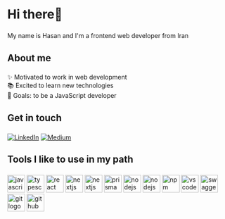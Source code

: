 <h1 align="left">Hi there👋</h1>

###

<p align="left">My name is Hasan and I'm a frontend web developer from Iran</p>

###

<h2 align="left">About me</h2>

###

<p align="left">✨ Motivated to work in web development<br>📚 Excited to learn new technologies<br>🎯 Goals: to be a JavaScript developer</p>

<h2>Get in touch</h2>

###

<div align="left">
  
  [![LinkedIn](https://img.shields.io/badge/Gmail-EA4335?logo=gmail&logoColor=white)](mailto:hasangolidev@gmail.com)
  [![Medium](https://img.shields.io/badge/Telegram-229ED9?logo=telegram&logoColor=white)](https://t.me/disrespectist)
  
</div>

<h2 align="left">Tools I like to use in my path</h2>

###

<div align="left">
  <img src="https://cdn.jsdelivr.net/gh/devicons/devicon/icons/javascript/javascript-original.svg" height="40" alt="javascript logo" />
  <img src="https://cdn.jsdelivr.net/gh/devicons/devicon/icons/typescript/typescript-original.svg" height="40" alt="typescript logo" />
  <img src="https://cdn.jsdelivr.net/gh/devicons/devicon@latest/icons/react/react-original.svg" height="40" alt="react logo" />
  <img src="https://cdn.jsdelivr.net/gh/devicons/devicon/icons/nextjs/nextjs-original.svg" height="40" alt="nextjs logo" />
  <img src="https://cdn.jsdelivr.net/gh/devicons/devicon@latest/icons/angular/angular-original.svg" height="40" alt="nextjs logo" />
  <img src="https://cdn.jsdelivr.net/gh/devicons/devicon@latest/icons/prisma/prisma-original.svg" height="40" alt="prisma logo" />
  <img src="https://cdn.jsdelivr.net/gh/devicons/devicon@latest/icons/nodejs/nodejs-original-wordmark.svg" height="40" alt="nodejs logo" />
  <img src="https://cdn.jsdelivr.net/gh/devicons/devicon@latest/icons/nestjs/nestjs-original.svg" height="40" alt="nodejs logo" />
  <img src="https://cdn.jsdelivr.net/gh/devicons/devicon@latest/icons/npm/npm-original-wordmark.svg" height="40" alt="npm logo" />
  <img src="https://cdn.jsdelivr.net/gh/devicons/devicon/icons/vscode/vscode-original.svg" height="40" alt="vscode logo" />
  <img src="https://cdn.jsdelivr.net/gh/devicons/devicon@latest/icons/swagger/swagger-original.svg" height="40" alt="swagger logo" />
  <img src="https://cdn.jsdelivr.net/gh/devicons/devicon/icons/git/git-original.svg" height="40" alt="git logo" />
  <img src="https://cdn.jsdelivr.net/gh/devicons/devicon@latest/icons/github/github-original.svg" height="40" alt="github logo" />
</div>

###
